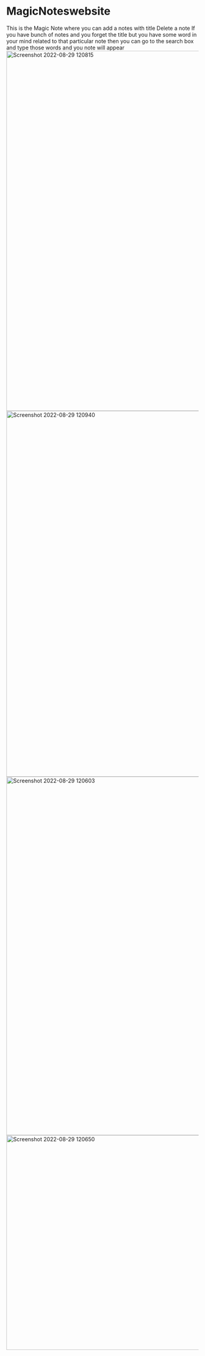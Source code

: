 # MagicNoteswebsite
This is the Magic Note where you can add a notes with title
Delete a note
If you have bunch of notes and you forget the title but you have some word in your mind related to that particular note then you can go to the search box and type those words and you note will appear
<img width="944" alt="Screenshot 2022-08-29 120815" src="https://user-images.githubusercontent.com/90846219/187145754-b2738942-984b-4836-9ba9-290b067f9793.png">
<img width="959" alt="Screenshot 2022-08-29 120940" src="https://user-images.githubusercontent.com/90846219/187145761-9fdf4e31-456a-4254-bb31-9519ad80f92b.png">
<img width="940" alt="Screenshot 2022-08-29 120603" src="https://user-images.githubusercontent.com/90846219/187145774-0530495a-4ec2-40d0-8780-b201df968c6d.png">
<img width="563" alt="Screenshot 2022-08-29 120650" src="https://user-images.githubusercontent.com/90846219/187145782-0127cab2-1d24-48b5-bd0c-abe7f967ea54.png">
